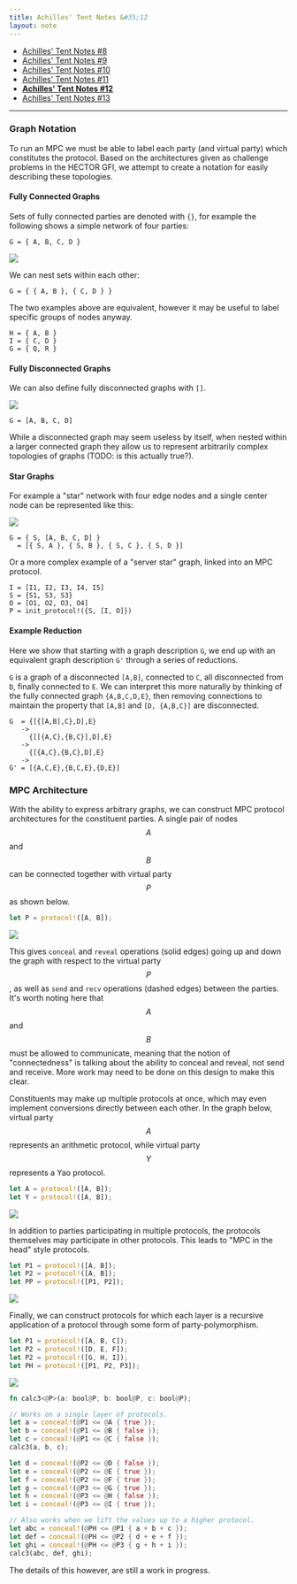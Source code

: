 ```yaml
---
title: Achilles' Tent Notes &#35;12
layout: note
---
```


- [Achilles' Tent Notes &#35;8](/research/2019-10-13-achilles-8)
- [Achilles' Tent Notes &#35;9](/research/2019-10-15-achilles-9)
- [Achilles' Tent Notes &#35;10](/research/2019-10-28-achilles-10)
- [Achilles' Tent Notes &#35;11](/research/2019-11-11-achilles-11)
- [**Achilles' Tent Notes &#35;12**](/research/2019-12-02-achilles-12)
- [Achilles' Tent Notes &#35;13](/research/2019-12-13-achilles-13)

---

### Graph Notation

To run an MPC we must be able to label each party (and virtual party) which
constitutes the protocol. Based on the architectures given as challenge problems
in the HECTOR GFI, we attempt to create a notation for easily describing these
topologies.

#### Fully Connected Graphs

Sets of fully connected parties are denoted with `{}`, for example the
following shows a simple network of four parties:

```graph
G = { A, B, C, D }
```

![](/img/research/achilles/connected-graph.png)

We can nest sets within each other:

```graph
G = { { A, B }, { C, D } }
```

The two examples above are equivalent, however it may be useful to label
specific groups of nodes anyway.

```graph
H = { A, B }
I = { C, D }
G = { Q, R }
```

#### Fully Disconnected Graphs

We can also define fully disconnected graphs with `[]`.

![](/img/research/achilles/disconnected-graph.png)

```graph
G = [A, B, C, D]
```

While a disconnected graph may seem useless by itself, when nested within a
larger connected graph they allow us to represent arbitrarily complex
topologies of graphs (TODO: is this actually true?).

#### Star Graphs

For example a "star" network with four edge nodes and a single center node can
be represented like this:

![](/img/research/achilles/star-graph.png)

```graph
G = { S, [A, B, C, D] }
  = [{ S, A }, { S, B }, { S, C }, { S, D }]
```

Or a more complex example of a "server star" graph, linked into an MPC
protocol.

```graph
I = [I1, I2, I3, I4, I5]
S = {S1, S3, S3}
O = [O1, O2, O3, O4]
P = init_protocol!({S, [I, O]})
```

#### Example Reduction

Here we show that starting with a graph description `G`, we end up with an
equivalent graph description `G'` through a series of reductions.

`G` is a graph of a disconnected `[A,B]`, connected to `C`, all disconnected
from `D`, finally connected to `E`. We can interpret this more naturally by
thinking of the fully connected graph `{A,B,C,D,E}`, then removing connections
to maintain the property that `[A,B]` and `[D, {A,B,C}]` are disconnected.

```graph
G  = {[{[A,B],C},D],E}
   ->
     {[[{A,C},{B,C}],D],E}
   ->
     {[{A,C},{B,C},D],E}
   ->
G' = [{A,C,E},{B,C,E},{D,E}]
```

### MPC Architecture

With the ability to express arbitrary graphs, we can construct MPC protocol
architectures for the constituent parties. A single pair of nodes $$A$$ and
$$B$$ can be connected together with virtual party $$P$$ as shown below.

```rust
let P = protocol!([A, B]);
```
![](/img/research/achilles/single-mpc-graph.png)

This gives `conceal` and `reveal` operations (solid edges) going up and down
the graph with respect to the virtual party $$P$$, as well as `send` and `recv`
operations (dashed edges) between the parties. It's worth noting here that
$$A$$ and $$B$$ must be allowed to communicate, meaning that the notion of
"connectedness" is talking about the ability to conceal and reveal, not send
and receive. More work may need to be done on this design to make this clear.

Constituents may make up multiple protocols at once, which may even implement
conversions directly between each other. In the graph below, virtual party
$$A$$ represents an arithmetic protocol, while virtual party $$Y$$ represents
a Yao protocol.

```rust
let A = protocol!([A, B]);
let Y = protocol!([A, B]);
```
![](/img/research/achilles/double-mpc-graph.png)

In addition to parties participating in multiple protocols, the protocols
themselves may participate in other protocols. This leads to "MPC in the head"
style protocols.

```rust
let P1 = protocol!([A, B]);
let P2 = protocol!([A, B]);
let PP = protocol!([P1, P2]);
```
![](/img/research/achilles/head-mpc-graph.png)

Finally, we can construct protocols for which each layer is a recursive
application of a protocol through some form of party-polymorphism.

```rust
let P1 = protocol!([A, B, C]);
let P2 = protocol!([D, E, F]);
let P2 = protocol!([G, H, I]);
let PH = protocol!([P1, P2, P3]);
```
![](/img/research/achilles/recursive-mpc-graph.png)

```rust
fn calc3<@P>(a: bool@P, b: bool@P, c: bool@P);

// Works on a single layer of protocols.
let a = conceal!(@P1 <= @A { true });
let b = conceal!(@P1 <= @B { false });
let c = conceal!(@P1 <= @C { false });
calc3(a, b, c);

let d = conceal!(@P2 <= @D { false });
let e = conceal!(@P2 <= @E { true });
let f = conceal!(@P2 <= @F { true });
let g = conceal!(@P3 <= @G { true });
let h = conceal!(@P3 <= @H { false });
let i = conceal!(@P3 <= @I { true });

// Also works when we lift the values up to a higher protocol.
let abc = conceal!(@PH <= @P1 { a + b + c });
let def = conceal!(@PH <= @P2 { d + e + f });
let ghi = conceal!(@PH <= @P3 { g + h + i });
calc3(abc, def, ghi);
```

 The details of this however, are still a work in progress.

